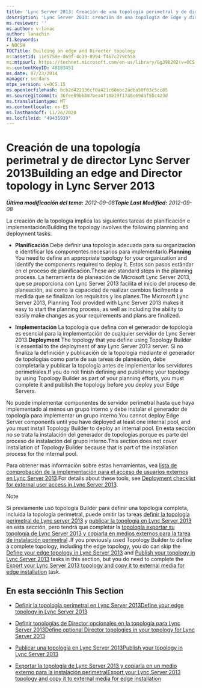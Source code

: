 ```yaml
---
title: 'Lync Server 2013: Creación de una topología perimetral y de director'
description: 'Lync Server 2013: creación de una topología de Edge y director.'
ms.reviewer: ''
ms.author: v-lanac
author: lanachin
f1.keywords:
- NOCSH
TOCTitle: Building an edge and Director topology
ms:assetid: 11e5759e-d69f-4c39-8994-f467c279c558
ms:mtpsurl: https://technet.microsoft.com/en-us/library/Gg398202(v=OCS.15)
ms:contentKeyID: 48183451
ms.date: 07/23/2014
manager: serdars
mtps_version: v=OCS.15
ms.openlocfilehash: bcb2d422136cf0a421c68ebc2adba50f03c5cc85
ms.sourcegitcommit: 36fee89bb887bea4f18b19f17a8c69daf5bc423d
ms.translationtype: MT
ms.contentlocale: es-ES
ms.lasthandoff: 11/26/2020
ms.locfileid: "49435939"
---
```

# <a name="building-an-edge-and-director-topology-in-lync-server-2013"></a><span data-ttu-id="70db5-103">Creación de una topología perimetral y de director Lync Server 2013</span><span class="sxs-lookup"><span data-stu-id="70db5-103">Building an edge and Director topology in Lync Server 2013</span></span>

<div data-xmlns="http://www.w3.org/1999/xhtml">

<div class="topic" data-xmlns="http://www.w3.org/1999/xhtml" data-msxsl="urn:schemas-microsoft-com:xslt" data-cs="https://msdn.microsoft.com/">

<div data-asp="https://msdn2.microsoft.com/asp">



</div>

<div id="mainSection">

<div id="mainBody"><span data-ttu-id="70db5-104">

<span> </span></span><span class="sxs-lookup"><span data-stu-id="70db5-104">

<span> </span></span></span>

<span data-ttu-id="70db5-105">_**Última modificación del tema:** 2012-09-08_</span><span class="sxs-lookup"><span data-stu-id="70db5-105">_**Topic Last Modified:** 2012-09-08_</span></span>

<span data-ttu-id="70db5-106">La creación de la topología implica las siguientes tareas de planificación e implementación:</span><span class="sxs-lookup"><span data-stu-id="70db5-106">Building the topology involves the following planning and deployment tasks:</span></span>

  - <span data-ttu-id="70db5-107">**Planificación**   Debe definir una topología adecuada para su organización e identificar los componentes necesarios para implementarlo.</span><span class="sxs-lookup"><span data-stu-id="70db5-107">**Planning**   You need to define an appropriate topology for your organization and identify the components required to deploy it.</span></span> <span data-ttu-id="70db5-108">Estos son pasos estándar en el proceso de planificación.</span><span class="sxs-lookup"><span data-stu-id="70db5-108">These are standard steps in the planning process.</span></span> <span data-ttu-id="70db5-109">La herramienta de planeación de Microsoft Lync Server 2013, que se proporciona con Lync Server 2013 facilita el inicio del proceso de planeación, así como la capacidad de realizar cambios fácilmente a medida que se finalizan los requisitos y los planes.</span><span class="sxs-lookup"><span data-stu-id="70db5-109">The Microsoft Lync Server 2013, Planning Tool provided with Lync Server 2013 makes it easy to start the planning process, as well as including the ability to easily make changes as your requirements and plans are finalized.</span></span>

  - <span data-ttu-id="70db5-110">**Implementación**   La topología que defina con el generador de topología es esencial para la implementación de cualquier servidor de Lync Server 2013.</span><span class="sxs-lookup"><span data-stu-id="70db5-110">**Deployment**   The topology that you define using Topology Builder is essential to the deployment of any Lync Server 2013 server.</span></span> <span data-ttu-id="70db5-111">Si no finaliza la definición y publicación de la topología mediante el generador de topologías como parte de sus tareas de planeación, debe completarla y publicar la topología antes de implementar los servidores perimetrales.</span><span class="sxs-lookup"><span data-stu-id="70db5-111">If you do not finish defining and publishing your topology by using Topology Builder as part of your planning efforts, you must complete it and publish the topology before you deploy your Edge Servers.</span></span>

<span data-ttu-id="70db5-112">No puede implementar componentes de servidor perimetral hasta que haya implementado al menos un grupo interno y debe instalar el generador de topología para implementar un grupo interno.</span><span class="sxs-lookup"><span data-stu-id="70db5-112">You cannot deploy Edge Server components until you have deployed at least one internal pool, and you must install Topology Builder to deploy an internal pool.</span></span> <span data-ttu-id="70db5-113">En esta sección no se trata la instalación del generador de topologías porque es parte del proceso de instalación del grupo interno.</span><span class="sxs-lookup"><span data-stu-id="70db5-113">This section does not cover installation of Topology Builder because that is part of the installation process for the internal pool.</span></span>

<span data-ttu-id="70db5-114">Para obtener más información sobre estas herramientas, vea [lista de comprobación de la implementación para el acceso de usuarios externos en Lync Server 2013](lync-server-2013-deployment-checklist-for-external-user-access.md).</span><span class="sxs-lookup"><span data-stu-id="70db5-114">For details about these tools, see [Deployment checklist for external user access in Lync Server 2013](lync-server-2013-deployment-checklist-for-external-user-access.md).</span></span>

<div>


> [!NOTE]  
> <span data-ttu-id="70db5-115">Si previamente usó topología Builder para definir una topología completa, incluida la topología perimetral, puede omitir las tareas <A href="lync-server-2013-define-your-edge-topology.md">definir la topología perimetral de Lync server 2013</A> y <A href="lync-server-2013-publish-your-topology.md">publicar la topología en Lync Server 2013</A> en esta sección, pero tendrá que completar la <A href="lync-server-2013-export-your-topology-and-copy-it-to-external-media-for-edge-installation.md">topología exportar su topología de Lync Server 2013 y copiarla en medios externos para la tarea de instalación perimetral</A> .</span><span class="sxs-lookup"><span data-stu-id="70db5-115">If you previously used Topology Builder to define a complete topology, including the edge topology, you do can skip the <A href="lync-server-2013-define-your-edge-topology.md">Define your edge topology in Lync Server 2013</A> and <A href="lync-server-2013-publish-your-topology.md">Publish your topology in Lync Server 2013</A> tasks in this section, but you do need to complete the <A href="lync-server-2013-export-your-topology-and-copy-it-to-external-media-for-edge-installation.md">Export your Lync Server 2013 topology and copy it to external media for edge installation</A> task.</span></span>



</div>

<div>

## <a name="in-this-section"></a><span data-ttu-id="70db5-116">En esta sección</span><span class="sxs-lookup"><span data-stu-id="70db5-116">In This Section</span></span>

  - [<span data-ttu-id="70db5-117">Definir la topología perimetral en Lync Server 2013</span><span class="sxs-lookup"><span data-stu-id="70db5-117">Define your edge topology in Lync Server 2013</span></span>](lync-server-2013-define-your-edge-topology.md)

  - [<span data-ttu-id="70db5-118">Definir topologías de Director opcionales en la topología para Lync Server 2013</span><span class="sxs-lookup"><span data-stu-id="70db5-118">Define optional Director topologies in your topology for Lync Server 2013</span></span>](lync-server-2013-define-optional-director-topologies-in-your-topology.md)

  - [<span data-ttu-id="70db5-119">Publicar una topología en Lync Server 2013</span><span class="sxs-lookup"><span data-stu-id="70db5-119">Publish your topology in Lync Server 2013</span></span>](lync-server-2013-publish-your-topology.md)

  - [<span data-ttu-id="70db5-120">Exportar la topología de Lync Server 2013 y copiarla en un medio externo para la instalación perimetral</span><span class="sxs-lookup"><span data-stu-id="70db5-120">Export your Lync Server 2013 topology and copy it to external media for edge installation</span></span>](lync-server-2013-export-your-topology-and-copy-it-to-external-media-for-edge-installation.md)

<span data-ttu-id="70db5-121"></div>

</div>

<span> </span>

</div>

</div>

</span><span class="sxs-lookup"><span data-stu-id="70db5-121"></div>

</div>

<span> </span>

</div>

</div>

</span></span></div>

